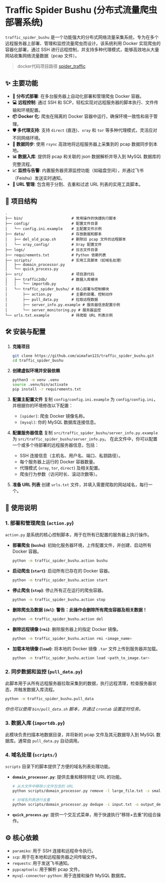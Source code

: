 # Traffic Spider Bushu (分布式流量爬虫部署系统)

`traffic_spider_bushu` 是一个功能强大的分布式网络流量采集系统，专为在多个远程服务器上部署、管理和监控流量爬虫而设计。该系统利用 Docker 实现爬虫的容器化部署，通过 SSH 进行远程控制，并支持多种代理模式，能够高效地从大量网站收集网络流量数据（pcap 文件）。

> docker代码项目路径 [spider_traffic](https://github.com/aimafan123/spider_traffic.git)

## ✨ 主要功能

- **🚀 分布式部署**: 在多台服务器上自动化部署和管理爬虫 Docker 容器。
- **💻 远程控制**: 通过 SSH 和 SCP，轻松实现对远程服务器的脚本执行、文件传输和环境配置。
- **📦 Docker 化**: 爬虫在隔离的 Docker 容器中运行，确保环境一致性和易于管理。
- **🛡️ 多代理支持**: 支持 `direct` (直连)、`xray` 和 `tor` 等多种代理模式，灵活应对不同网络环境。
- **🔄 数据同步**: 使用 `rsync` 高效地将远程服务器上采集到的 pcap 数据同步到本地。
- **📊 数据入库**: 提供将 pcap 和关联的 json 数据解析并导入到 MySQL 数据库的完整流程。
- **📈 监控与告警**: 内置服务器资源监控功能（如磁盘空间），并通过飞书（Feishu）发送实时通知。
- **🔗 URL 管理**: 包含用于分割、去重和过滤 URL 列表的实用工具脚本。

## 📂 项目结构

```
.
├── bin/                      # 常用操作的快捷执行脚本
├── config/                   # 配置文件目录
│   └── config.ini.example    # 主配置文件示例
├── data/                     # 存放数据和脚本
│   ├── del_old_pcap.sh       # 删除旧 pcap 文件的远程脚本
│   └── xray_config/          # Xray 配置文件
├── logs/                     # 日志文件目录
├── requirements.txt          # Python 依赖列表
├── scripts/                  # 实用工具脚本（如域名处理）
│   ├── domain_processor.py
│   └── quick_process.py
├── src/                      # 项目源代码
│   ├── traffic2db/           # 数据入库模块
│   │   └── importdb.py
│   └── traffic_spider_bushu/ # 核心部署与控制模块
│       ├── action.py         # 主要的部署、控制动作
│       ├── pull_data.py      # 拉取远程数据
│       ├── server_info.py.example # 服务器信息配置示例
│       └── server_monitoring.py # 服务器监控
└── urls.txt.example          # 待爬取 URL 列表示例
```

## 🛠️ 安装与配置

1.  **克隆项目**
    ```bash
    git clone https://github.com/aimafan123/traffic_spider_bushu.git
    cd traffic_spider_bushu
    ```

2.  **创建虚拟环境并安装依赖**
    ```bash
    python3 -m venv .venv
    source .venv/bin/activate
    pip install -r requirements.txt
    ```

3.  **配置主配置文件**
    复制 `config/config.ini.example` 为 `config/config.ini`，并根据你的环境修改以下配置：
    - `[spider]`: 爬虫 Docker 镜像名称。
    - `[mysql]`: 你的 MySQL 数据库连接信息。

4.  **配置服务器信息**
    复制 `src/traffic_spider_bushu/server_info.py.example` 为 `src/traffic_spider_bushu/server_info.py`。
    在此文件中，你可以配置一个或多个待部署的远程服务器信息，包括：
    - SSH 连接信息（主机名、用户名、端口、私钥路径）。
    - 每个服务器上运行的 Docker 容器数量。
    - 代理模式 (`xray`, `tor`, `direct`) 及相关配置。
    - 爬虫行为参数（访问时长、滚动次数等）。

5.  **准备 URL 列表**
    创建 `urls.txt` 文件，并填入需要爬取的网站域名，每行一个。

## 🚀 使用说明

### 1. 部署和管理爬虫 (`action.py`)

`action.py` 是系统的核心控制脚本，用于在所有已配置的服务器上执行操作。

- **部署爬虫 (`bushu`)**:
  初始化服务器环境，上传配置文件，并创建、启动所有 Docker 容器。
  ```bash
  python -m traffic_spider_bushu.action bushu
  ```

- **启动爬虫 (`start`)**:
  启动所有已存在的 Docker 容器。
  ```bash
  python -m traffic_spider_bushu.action start
  ```

- **停止爬虫 (`stop`)**:
  停止所有正在运行的爬虫容器。
  ```bash
  python -m traffic_spider_bushu.action stop
  ```

- **删除爬虫及数据 (`del`)**:
  **警告：此操作会删除所有爬虫容器及相关数据！**
  ```bash
  python -m traffic_spider_bushu.action del
  ```

- **删除远程镜像 (`rmi`)**:
  删除服务器上的指定 Docker 镜像。
  ```bash
  python -m traffic_spider_bushu.action rmi <image_name>
  ```

- **加载本地镜像 (`load`)**:
  将本地的 Docker 镜像 `.tar` 文件上传到服务器并加载。
  ```bash
  python -m traffic_spider_bushu.action load <path_to_image.tar>
  ```

### 2. 同步数据和监控 (`pull_data.py`)

此脚本用于从所有远程服务器拉取采集到的数据，执行远程清理，检查服务器状态，并触发数据入库流程。

```bash
python -m traffic_spider_bushu.pull_data
```
*你也可以使用 `bin/pull_data.sh` 脚本，并通过 `crontab` 设置定时任务。*

### 3. 数据入库 (`importdb.py`)

此模块负责扫描本地数据目录，并将新的 pcap 文件及其元数据导入到 MySQL 数据库。通常由 `pull_data.py` 自动调用。

### 4. 域名处理 (`scripts/`)

`scripts` 目录下的脚本提供了方便的域名列表处理功能。

- **`domain_processor.py`**: 提供去重和移除特定 URL 的功能。
  ```bash
  # 从大文件中移除小文件包含的 URL
  python scripts/domain_processor.py remove -l large_file.txt -s small_file.txt -o output.txt

  # 对域名列表进行去重
  python scripts/domain_processor.py dedupe -i input.txt -o output_deduped.txt
  ```

- **`quick_process.py`**: 提供一个交互式菜单，用于快速执行“移除+去重”的组合操作。

## ⚙️ 核心依赖

- `paramiko`: 用于 SSH 连接和远程命令执行。
- `scp`: 用于在本地和远程服务器之间传输文件。
- `requests`: 用于发送飞书通知。
- `pypcaptools`: 用于解析 pcap 文件。
- `mysql-connector-python`: 用于连接和操作 MySQL 数据库。
